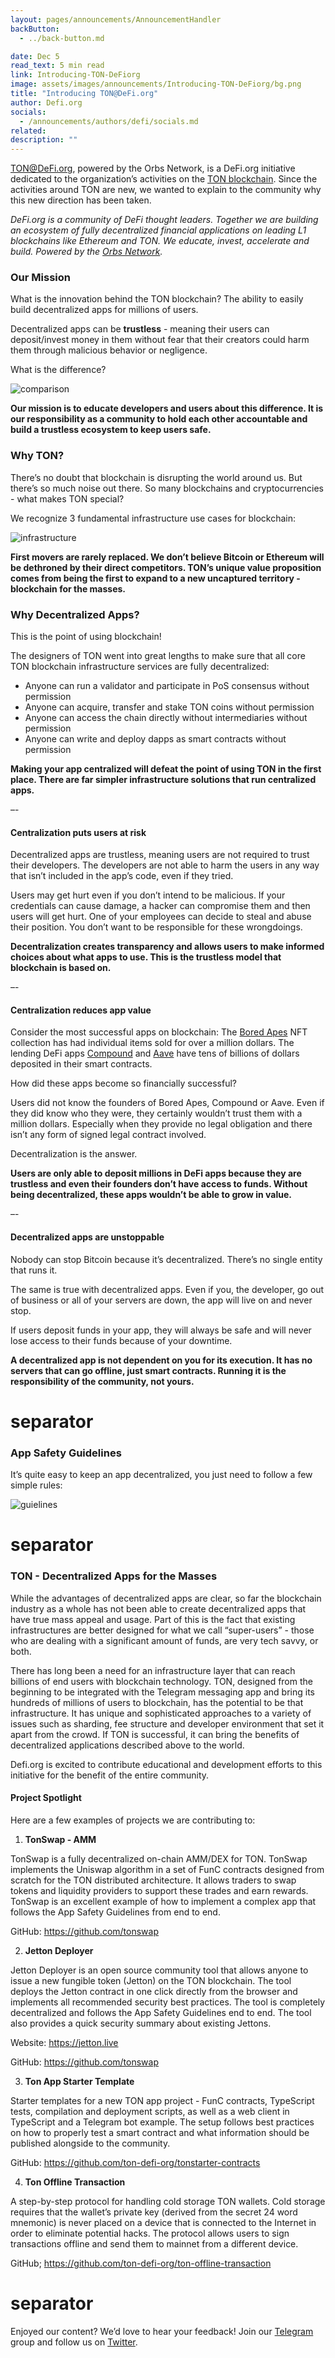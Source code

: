 ```yaml
---
layout: pages/announcements/AnnouncementHandler
backButton:
  - ../back-button.md

date: Dec 5
read_text: 5 min read
link: Introducing-TON-DeFiorg
image: assets/images/announcements/Introducing-TON-DeFiorg/bg.png
title: "Introducing TON@DeFi.org"
author: Defi.org
socials:
  - /announcements/authors/defi/socials.md
related:
description: ""
---
```


[TON@DeFi.org](https://defi.org/ton/), powered by the Orbs Network, is a DeFi.org initiative dedicated to the organization’s activities on the [TON blockchain](https://ton.org). Since the activities around TON are new, we wanted to explain to the community why this new direction has been taken.   

_DeFi.org is a community of DeFi thought leaders. Together we are building an ecosystem of fully decentralized financial applications on leading L1 blockchains like Ethereum and TON. We educate, invest, accelerate and build. Powered by the [Orbs Network](https://www.orbs.com/)._


### Our Mission

What is the innovation behind the TON blockchain? The ability to easily build decentralized apps for millions of users.

Decentralized apps can be **trustless** - meaning their users can deposit/invest money in them without fear that their creators could harm them through malicious behavior or negligence.

What is the difference?

![comparison](/assets/images/announcements/Introducing-TON-DeFiorg/image1.png)


**Our mission is to educate developers and users about this difference. It is our responsibility as a community to hold each other accountable and build a trustless ecosystem to keep users safe.**



### Why TON?

There’s no doubt that blockchain is disrupting the world around us. But there’s so much noise out there. So many blockchains and cryptocurrencies - what makes TON special?

We recognize 3 fundamental infrastructure use cases for blockchain:

![infrastructure](/assets/images/announcements/Introducing-TON-DeFiorg/image2.png)


**First movers are rarely replaced. We don’t believe Bitcoin or Ethereum will be dethroned by their direct competitors. TON’s unique value proposition comes from being the first to expand to a new uncaptured territory - blockchain for the masses.**


### Why Decentralized Apps?

This is the point of using blockchain!

The designers of TON went into great lengths to make sure that all core TON blockchain infrastructure services are fully decentralized:

- Anyone can run a validator and participate in PoS consensus without permission
- Anyone can acquire, transfer and stake TON coins without permission
- Anyone can access the chain directly without intermediaries without permission
- Anyone can write and deploy dapps as smart contracts without permission

**Making your app centralized will defeat the point of using TON in the first place. There are far simpler infrastructure solutions that run centralized apps.**

–-

#### Centralization puts users at risk


Decentralized apps are trustless, meaning users are not required to trust their developers. The developers are not able to harm the users in any way that isn’t included in the app’s code, even if they tried.

Users may get hurt even if you don’t intend to be malicious. If your credentials can cause damage, a hacker can compromise them and then users will get hurt. One of your employees can decide to steal and abuse their position. You don’t want to be responsible for these wrongdoings.

**Decentralization creates transparency and allows users to make informed choices about what apps to use. This is the trustless model that blockchain is based on.**

–-

#### Centralization reduces app value

Consider the most successful apps on blockchain: The [Bored Apes](https://boredapeyachtclub.com/) NFT collection has had individual items sold for over a million dollars. The lending DeFi apps [Compound](https://compound.finance/) and [Aave](https://aave.com/) have tens of billions of dollars deposited in their smart contracts.

How did these apps become so financially successful?

Users did not know the founders of Bored Apes, Compound or Aave. Even if they did know who they were, they certainly wouldn’t trust them with a million dollars. Especially when they provide no legal obligation and there isn’t any form of signed legal contract involved.

Decentralization is the answer.

**Users are only able to deposit millions in DeFi apps because they are trustless and even their founders don’t have access to funds. Without being decentralized, these apps wouldn’t be able to grow in value.**

–-

#### Decentralized apps are unstoppable

Nobody can stop Bitcoin because it’s decentralized. There’s no single entity that runs it. 

The same is true with decentralized apps. Even if you, the developer, go out of business or all of your servers are down, the app will live on and never stop.

If users deposit funds in your app, they will always be safe and will never lose access to their funds because of your downtime.

**A decentralized app is not dependent on you for its execution. It has no servers that can go offline, just smart contracts. Running it is the responsibility of the community, not yours.**


# separator


### App Safety Guidelines

It’s quite easy to keep an app decentralized, you just need to follow a few simple rules:

![guielines](/assets/images/announcements/Introducing-TON-DeFiorg/image3.png)


# separator


### TON - Decentralized Apps for the Masses

While the advantages of decentralized apps are clear, so far the blockchain industry as a whole has not been able to create decentralized apps that have true mass appeal and usage. Part of this is the fact that existing infrastructures are better designed for what we call “super-users” - those who are dealing with a significant amount of funds, are very tech savvy, or both. 

There has long been a need for an infrastructure layer that can reach billions of end users with blockchain technology. TON, designed from the beginning to be integrated with the Telegram messaging app and bring its hundreds of millions of users to blockchain, has the potential to be that infrastructure. It has unique and sophisticated approaches to a variety of issues such as sharding, fee structure and developer environment that set it apart from the crowd. If TON is successful, it can bring the benefits of decentralized applications described above to the world. 

Defi.org is excited to contribute educational and development efforts to this initiative for the benefit of the entire community. 
 

#### Project Spotlight

Here are a few examples of projects we are contributing to: 

1) **TonSwap - AMM**

TonSwap is a fully decentralized on-chain AMM/DEX for TON. TonSwap implements the Uniswap algorithm in a set of FunC contracts designed from scratch for the TON distributed architecture. It allows traders to swap tokens and liquidity providers to support these trades and earn rewards. TonSwap is an excellent example of how to implement a complex app that follows the App Safety Guidelines from end to end.

GitHub: https://github.com/tonswap


2) **Jetton Deployer**

Jetton Deployer is an open source community tool that allows anyone to issue a new fungible token (Jetton) on the TON blockchain. The tool deploys the Jetton contract in one click directly from the browser and implements all recommended security best practices. The tool is completely decentralized and follows the App Safety Guidelines end to end. The tool also provides a quick security summary about existing Jettons.

Website: https://jetton.live

GitHub: https://github.com/tonswap


3) **Ton App Starter Template**

Starter templates for a new TON app project - FunC contracts, TypeScript tests, compilation and deployment scripts, as well as a web client in TypeScript and a Telegram bot example. The setup follows best practices on how to properly test a smart contract and what information should be published alongside to the community.

GitHub: https://github.com/ton-defi-org/tonstarter-contracts


4) **Ton Offline Transaction**

A step-by-step protocol for handling cold storage TON wallets. Cold storage requires that the wallet’s private key (derived from the secret 24 word mnemonic) is never placed on a device that is connected to the Internet in order to eliminate potential hacks. The protocol allows users to sign transactions offline and send them to mainnet from a different device.

GitHub; https://github.com/ton-defi-org/ton-offline-transaction


# separator


Enjoyed our content? We’d love to hear your feedback! Join our [Telegram](https://t.me/defiorg) group and follow us on [Twitter](https://twitter.com/DefiOrg).

